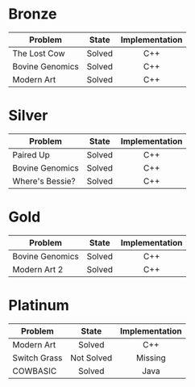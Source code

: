 # Bronze
| Problem        | State           | Implementation  |
| ------------- |:---------------:| :--------------:|
| The Lost Cow | Solved          | C++            |
| Bovine Genomics | Solved          | C++            |
| Modern Art | Solved          | C++            |
# Silver
| Problem        | State           | Implementation  |
| ------------- |:---------------:| :--------------:|
| Paired Up | Solved          | C++            |
| Bovine Genomics | Solved          | C++            |
| Where's Bessie? | Solved          | C++            |
# Gold
| Problem        | State           | Implementation  |
| ------------- |:---------------:| :--------------:|
| Bovine Genomics | Solved          | C++            |
| Modern Art 2 | Solved          | C++            |
# Platinum
| Problem        | State           | Implementation  |
| ------------- |:---------------:| :--------------:|
| Modern Art | Solved          | C++            |
| Switch Grass | Not Solved          | Missing            |
| COWBASIC | Solved          | Java            |
